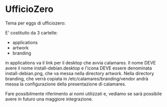 # UfficioZero

Tema per eggs di ufficiozero:

E' costituito da 3 cartelle:

- applications
- artwork
- branding

in applications va il link per il desktop che avvia calamares. Il nome DEVE
avere il nome install-debian.desktop e l'icona DEVE essere denominata
install-debian.png, che va messa nella directory artwork. Nella directory
branding, che verrà copiata in /etc/calamares/branding/vendor andrà messa la
configurazione della presentazione di calamares.

Fare possibilmente riferimento ai nomi utilizzati e, vediamo se sarà possibile
avere in futuro una maggiore integrazione.
